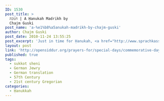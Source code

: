 ```yaml
---
ID: 1530
post_title: >
  חנוכה | A Ḥanukah Madrikh by
  Chajm Guski
post_name: 'a-%e1%b8%a5anukah-madrikh-by-chajm-guski'
author: Chajm Guski
post_date: 2010-11-24 13:55:25
post_excerpt: 'Just in time for Ḥanukah, <a href="http://www.sprachkasse.de/blog/uber/">Chajm Guski</a> shares a חנוכה מדריך (Ḥanukah Madrikh), Handbook for Ḥanukah, with a Deutsch translation and transliteration of the blessings on lighting the Ḥanukiah, the kavanah, <em>HaNerot HaLalu</em>, and the piyyut, <em>Maoz Tzur</em>.'
layout: post
link: 'http://opensiddur.org/prayers-for/special-days/commemorative-days/hanukkah/a-%e1%b8%a5anukah-madrikh-by-chajm-guski/'
published: true
tags:
  - sukkot sheni
  - German Jewry
  - German translation
  - 57th Century
  - 21st century Gregorian
categories:
  - Ḥanukkah
---
```

